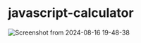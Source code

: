 # javascript-calculator

![Screenshot from 2024-08-16 19-48-38](https://github.com/user-attachments/assets/25eee9f3-f62e-48d6-9377-b1059902f032)
